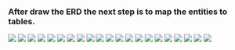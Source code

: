 ### After draw the ERD the next step is to map the entities to tables.

![](./slides/map1.png)
![](./slides/map2.png)
![](./slides/map3.png)
![](./slides/map4.png)
![](./slides/map5.png)
![](./slides/map6.png)
![](./slides/map7.png)
![](./slides/map8.png)
![](./slides/map9.png)
![](./slides/map10.png)
![](./slides/map11.png)
![](./slides/map12.png)
![](./slides/map13.png)
![](./slides/map14.png)
![](./slides/map15.png)
![](./slides/map16.png)
![](./slides/map17.png)
![](./slides/map18.png)
![](./slides/map19.png)
![](./slides/map20.png)
![](./slides/map21.png)



